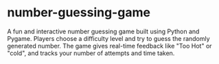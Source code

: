 # number-guessing-game
A fun and interactive number guessing game built using Python and Pygame. Players choose a difficulty level and try to guess the randomly generated number. The game gives real-time feedback like "Too Hot" or "cold", and tracks your number of attempts and time taken.
